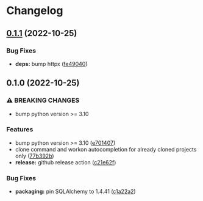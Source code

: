 # Changelog

## [0.1.1](https://github.com/chassing/pyworkon/compare/v0.1.0...v0.1.1) (2022-10-25)


### Bug Fixes

* **deps:** bump httpx ([fe49040](https://github.com/chassing/pyworkon/commit/fe4904006ea1c0ec633a145267d5280fdc6fab59))

## 0.1.0 (2022-10-25)


### ⚠ BREAKING CHANGES

* bump python version >= 3.10

### Features

* bump python version >= 3.10 ([e701407](https://github.com/chassing/pyworkon/commit/e701407153042f984d01c3974667ee2f941f78e3))
* clone command and workon autocompletion for already cloned projects only ([77b392b](https://github.com/chassing/pyworkon/commit/77b392bf201973b9bfc16b7d8ea5720c913ed77f))
* **release:** github release action ([c21e62f](https://github.com/chassing/pyworkon/commit/c21e62f76f7a658b49bd331fe3da5ac07f7212b3))


### Bug Fixes

* **packaging:** pin SQLAlchemy to 1.4.41 ([c1a22a2](https://github.com/chassing/pyworkon/commit/c1a22a2c96d420b5403bda207d111699a09e7da4))
